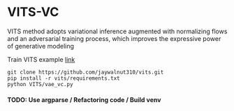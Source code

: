 # VITS-VC

VITS method adopts variational inference augmented with normalizing flows and an adversarial training process, which improves the expressive power of generative modeling

Train VITS example [link](https://github.com/AraKchrUser/tts_vits_fine_tune/tree/main)

```shell
git clone https://github.com/jaywalnut310/vits.git
pip install -r vits/requirements.txt
python VITS/vae_vc.py
```

#### TODO: Use argparse / Refactoring code / Build venv